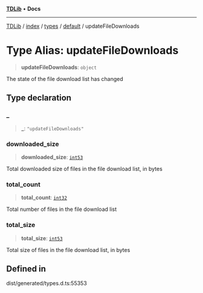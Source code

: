 [**TDLib**](../../../../../../README.md) • **Docs**

***

[TDLib](../../../../../../modules.md) / [index](../../../../../README.md) / [types](../../../README.md) / [default](../README.md) / updateFileDownloads

# Type Alias: updateFileDownloads

> **updateFileDownloads**: `object`

The state of the file download list has changed

## Type declaration

### \_

> **\_**: `"updateFileDownloads"`

### downloaded\_size

> **downloaded\_size**: [`int53`](int53-1.md)

Total downloaded size of files in the file download list, in bytes

### total\_count

> **total\_count**: [`int32`](int32-1.md)

Total number of files in the file download list

### total\_size

> **total\_size**: [`int53`](int53-1.md)

Total size of files in the file download list, in bytes

## Defined in

dist/generated/types.d.ts:55353
